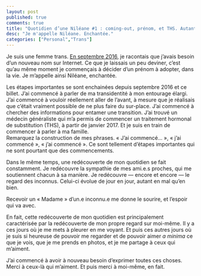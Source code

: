 ```yaml
---
layout: post
published: true
comments: true
title: "Quotidien d’une Niléane #1 : coming-out, prénom, et THS. Autant de commencements."
desc: "Je m'appelle Niléane. Enchantée."
categories: ["Personal","Trans"]
---
```

Je suis une femme trans. [En septembre 2016](/2016/09/05/nildeala-name.html), je racontais que j’avais besoin d’un nouveau nom sur Internet. Ce que je laissais un peu deviner, c’est qu’au même moment je commençais à décider d’un prénom à adopter, dans la vie. Je m’appelle ainsi Niléane, enchantée.

Les étapes importantes se sont enchainées depuis septembre 2016 et ce billet. J’ai commencé à parler de ma transidentité à mon entourage élargi. J’ai commencé à vouloir réellement aller de l’avant, à mesure que je réalisais que c’était vraiment possible de ne plus faire du sur-place. J’ai commencé à chercher des informations pour entamer une transition. J’ai trouvé un médecin généraliste qui m’a permis de commencer un traitement hormonal de substitution (THS), à partir de janvier 2017. Et je suis en train de commencer à parler à ma famille.  
Remarquez la construction de mes phrases. « J’ai commencé… », « j’ai commencé », « j’ai commencé ». Ce sont tellement d’étapes importantes qui ne sont pourtant que des commencements.

Dans le même temps, une redécouverte de mon quotidien se fait constamment. Je redécouvre la sympathie de mes ami.e.s proches, qui me soutiennent chacun à sa manière. Je redécouvre — encore et encore — le regard des inconnus. Celui-ci évolue de jour en jour, autant en mal qu’en bien.

Recevoir un « Madame » d’un.e inconnu.e me donne le sourire, et l’espoir qui va avec.

En fait, cette redécouverte de mon quotidien est principalement caractérisée par la redécouverte de mon propre regard sur moi-même. Il y a ces jours où je me mets à pleurer en me voyant. Et puis ces autres jours où je suis si heureuse de pouvoir me regarder et de pouvoir aimer *a minima* ce que je vois, que je me prends en photos, et je me partage à ceux qui m’aiment.

J’ai commencé à avoir à nouveau besoin d’exprimer toutes ces choses. Merci à ceux-là qui m’aiment. Et puis merci à moi-même, en fait.
